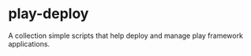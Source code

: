 play-deploy
===========

A collection simple scripts that help deploy and manage play framework applications. 
